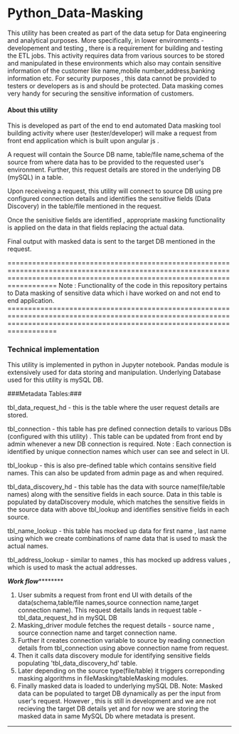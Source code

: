 # Python_Data-Masking
This utility has been created as part of the data setup for Data engineering and analytical purposes.
More specifically, in lower environments - developement and testing , there is a requirement for building and testing the ETL jobs.
This activity requires data from various sources to be stored and manipulated in these environments which also may contain sensitive information of the customer like name,mobile number,address,banking information etc.
For security purposes , this data cannot be provided to testers or developers as is and should be protected. 
Data masking comes very handy for securing the sensitive information of customers.

#### About this utility ####
This is developed as part of the end to end automated Data masking tool building activity where user (tester/developer) will make a request from front end application which is built upon angular js . 

A request will contain the Source DB name, table/file name,schema of the source from where data has to be provided to the requested user's environment. Further, this request details are stored in the underlying DB (mySQL) in a table. 

Upon receiveing a request, this utility will connect to source DB using pre configured connection details and identifies the sensitive fields (Data Discovery) in the table/file mentioned in the request.

Once the senisitive fields are identified , appropriate masking functionality is applied on the data in that fields replacing the actual data.

Final output with masked data is sent to the target DB mentioned in the request.

==============================================================================================================================================================================
    Note : Functionality of the code in this repository pertains to Data masking of sensitive data which i have worked on and not end to end application. ==============================================================================================================================================================================


### Technical implementation ###

This utility is implemented in python in Jupyter notebook.
Pandas module is extensively used for data storing and manipulation.
Underlying Database used for this utility is mySQL DB.

###Metadata Tables:###

tbl_data_request_hd - this is the table where the user request details are stored.

tbl_connection - this table has pre defined connection details to various DBs (configured with this utility) . This table can be updated from front end by admin whenever a new DB connection is required. 
Note : Each connection is identified by unique connection names which user can see and select in UI.

tbl_lookup - this is also pre-defined table which contains sensitive field names. This can also be updated from admin page as and when required.

tbl_data_discovery_hd - this table has the data with source name(file/table names) along with the sensitive fields in each source.
Data in this table is populated by dataDiscovery module, which matches the sensitive fields in the source data with above tbl_lookup and identifies sensitive fields in each source.

tbl_name_lookup - this table has mocked up data for first name , last name using which we create combinations of name data that is used to mask the actual names.

tbl_address_lookup - similar to names , this has mocked up address values , which is used to mask the actual addresses.

*****************************************************************************Work flow*************************************************************************************

1. User submits a request from front end UI with details of the data(schema,table/file names,source connection name,target connection name). This request details lands in request table - tbl_data_request_hd in mySQL DB
2. Masking_driver module fetches the request details - source name , source connection name and target connection name. 
3. Further it creates connection variable to source by reading connection details from tbl_connection using above connection name from request.
4. Then it calls data discovery module for identifying sensitive fields populating 'tbl_data_discovery_hd' table.
4. Later depending on the source type(file/table) it triggers correponding masking algorithms in fileMasking/tableMasking modules.
5. Finally masked data is loaded to underlying mySQL DB. 
Note: Masked data can be populated to target DB dynamically as per the input from user's request. However , this is still in development and we are not recieving the target DB details yet and for now we are storing the masked data in same MySQL Db where metadata is present.
******************************************************************************************************************************************************************************





